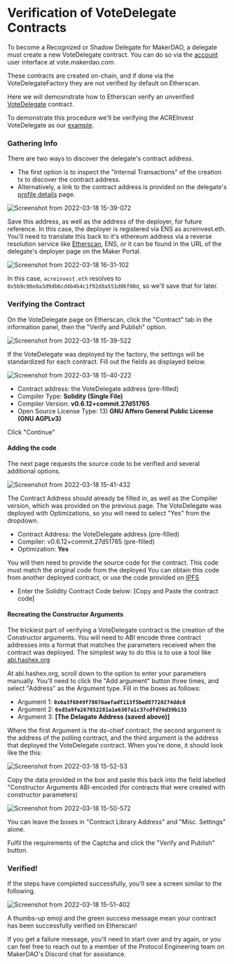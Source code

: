 # Verification of VoteDelegate Contracts

To become a Recognized or Shadow Delegate for MakerDAO, a delegate must create a new VoteDelegate contract. You can do so via the [account](https://vote.makerdao.com/account) user interface at vote.makerdao.com.

These contracts are created on-chain, and if done via the VoteDelegateFactory they are not verified by default on Etherscan.

Here we will demosnstrate how to Etherscan verify an unverified [VoteDelegate](https://github.com/makerdao/vote-delegate) contract.

To demonstrate this procedure we'll be verifying the ACREInvest VoteDelegate as our [example](https://etherscan.io/address/0x4d3ac33ab1dd7b0f352b8e590fe8b62c4c39ead5#code).

### Gathering Info

There are two ways to discover the delegate's contract address.

* The first option is to inspect the "Internal Transactions" of the creation tx to discover the contract address.
* Alternatively, a link to the contract address is provided on the delegate's [profile details](https://vote.makerdao.com/delegates) page.

![Screenshot from 2022-03-18 15-39-072](https://user-images.githubusercontent.com/2374718/159089008-631f723b-23fe-4bb8-b3e5-bbd717c0516b.png)

Save this address, as well as the address of the deployer, for future reference. In this case, the deployer is registered via ENS as acreinvest.eth. You'll need to translate this back to it's ethereum address via a reverse resolution service like [Etherscan](https://etherscan.io/enslookup), ENS, or it can be found in the URL of the delegate's deployer page on the Maker Portal.

![Screenshot from 2022-03-18 16-31-102](https://user-images.githubusercontent.com/2374718/159089579-1cb06b2b-d7bf-4296-9d1f-e53f7f6d52d5.png)

In this case, `acreinvest.eth` resolves to `0x5b9c98e8a3d9db6cd4b4b4c1f92d0a551d06f00d`, so we'll save that for later.

### Verifying the Contract

On the VoteDelegate page on Etherscan, click the "Contract" tab in the information panel, then the "Verify and Publish" option.

![Screenshot from 2022-03-18 15-39-522](https://user-images.githubusercontent.com/2374718/159090289-ca587ebc-b313-4512-a03b-03a38f5e2c88.png)

If the VoteDelegate was deployed by the factory, the settings will be standardized for each contract. Fill out the fields as displayed below.

![Screenshot from 2022-03-18 15-40-222](https://user-images.githubusercontent.com/2374718/159090425-db69faac-50ec-46c2-af3b-19a5b8a8dfad.png)

* Contract address: the VoteDelegate address (pre-filled)
* Compiler Type: **Solidity (Single File)**
* Compiler Version: **v0.6.12+commit.27d51765**
* Open Source License Type: 13) **GNU Affero General Public License (GNU AGPLv3)**

Click "Continue"

#### Adding the code

The next page requests the source code to be verified and several additional options.

![Screenshot from 2022-03-18 15-41-432](https://user-images.githubusercontent.com/2374718/159090614-d6e09366-7046-4dfc-b212-ba4446cdef18.png)

The Contract Address should already be filled in, as well as the Compiler version, which was provided on the previous page. The VoteDelegate was deployed with Optimizations, so you will need to select "Yes" from the dropdown.

* Contract Address: the VoteDelegate address (pre-filled)
* Compiler: v0.6.12+commit.27d51765 (pre-filled)
* Optimization: **Yes**

You will then need to provide the source code for the contract. This code must match the original code from the deployed  You can obtain this code from another deployed contract, or use the code provided on [IPFS](https://ipfs.io/ipfs/QmbXLZwVUS5Q3fQYdA6JYzu4rFQWZUcDw1nDVKCaKXpMDr)

* Enter the Solidity Contract Code below: \[Copy and Paste the contract code\]

#### Recreating the Constructor Arguments

The trickiest part of verifying a VoteDelegate contract is the creation of the Constructor arguments. You will need to ABI encode three contract addresses into a format that matches the parameters received when the contract was deployed. The simplest way to do this is to use a tool like [abi.hashex.org](https://abi.hashex.org/)

At abi.hashex.org, scroll down to the option to enter your parameters manually. You'll need to click the "Add argument" button three times, and select "Address" as the Argument type. Fill in the boxes as follows:

* Argument 1: **`0x0a3f6849f78076aefadf113f5bed87720274ddc0`**
* Argument 2: **`0xd3a9fe267852281a1e6307a1c37cdfd76d39b133`**
* Argument 3: **\[The Delagate Address (saved above)\]**

Where the first Argument is the ds-chief contract, the second argument is the address of the polling contract, and the third argument is the address that deployed the VoteDelegate contract. When you're done, it should look like the this:

![Screenshot from 2022-03-18 15-52-53](https://user-images.githubusercontent.com/2374718/159090812-964da4b3-d4a5-4f5c-8d70-ce019006af23.png)

Copy the data provided in the box and paste this back into the field labelled "Constructor Arguments ABI-encoded (for contracts that were created with constructor parameters)

![Screenshot from 2022-03-18 15-50-572](https://user-images.githubusercontent.com/2374718/159090874-a845d01a-a9c6-4eea-b6ce-c181da923fe1.png)

You can leave the boxes in "Contract Library Address" and "Misc. Settings" alone.

Fulfil the requirements of the Captcha and click the "Verify and Publish" button.

### Verified!

If the steps have completed successfully, you'll see a screen similar to the following.

![Screenshot from 2022-03-18 15-51-402](https://user-images.githubusercontent.com/2374718/159090927-71e9a824-5138-4562-a94d-6976751ae7c5.png)

A thumbs-up emoji and the green success message mean your contract has been successfully verified on Etherscan!

If you get a failure message, you'll need to start over and try again, or you can feel free to reach out to a member of the Protocol Engineering team on MakerDAO's Discord chat for assistance.
